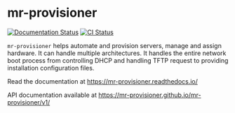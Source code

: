 # mr-provisioner

[![Documentation Status](https://readthedocs.org/projects/mr-provisioner/badge/?version=latest)](http://mr-provisioner.readthedocs.io/en/latest/?badge=latest)
[![CI Status](https://api.travis-ci.org/mr-provisioner/mr-provisioner.svg?branch=master)](https://travis-ci.org/mr-provisioner/mr-provisioner)

`mr-provisioner` helps automate and provision servers, manage and assign hardware. It can handle multiple architectures.
It handles the entire network boot process from controlling DHCP and handling TFTP request to providing installation configuration files.

Read the documentation at https://mr-provisioner.readthedocs.io/

API documentation available at https://mr-provisioner.github.io/mr-provisioner/v1/
